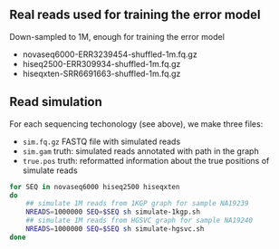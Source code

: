 ## Real reads used for training the error model

Down-sampled to 1M, enough for training the error model

- novaseq6000-ERR3239454-shuffled-1m.fq.gz
- hiseq2500-ERR309934-shuffled-1m.fq.gz
- hiseqxten-SRR6691663-shuffled-1m.fq.gz
    
## Read simulation

For each sequencing techonology (see above), we make three files:

- `sim.fq.gz` FASTQ file with simulated reads
- `sim.gam` truth: simulated reads annotated with path in the graph
- `true.pos` truth: reformatted information about the true positions of simulate reads


```sh
for SEQ in novaseq6000 hiseq2500 hiseqxten
do
    ## simulate 1M reads from 1KGP graph for sample NA19239
    NREADS=1000000 SEQ=$SEQ sh simulate-1kgp.sh
    ## simulate 1M reads from HGSVC graph for sample NA19240
    NREADS=1000000 SEQ=$SEQ sh simulate-hgsvc.sh
done
```
